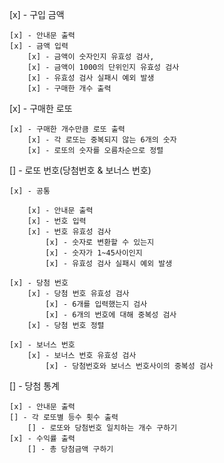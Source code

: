 [x] - 구입 금액
    
    [x] - 안내문 출력
    [x] - 금액 입력
        [x] - 금액이 숫자인지 유효성 검사,
        [x] - 금액이 1000의 단위인지 유효성 검사
        [x] - 유효성 검사 실패시 예외 발생
        [x] - 구매한 개수 출력

[x] - 구매한 로또 

    [x] - 구매한 개수만큼 로또 출력
        [x] - 각 로또는 중복되지 않는 6개의 숫자
        [x] - 로또의 숫자를 오름차순으로 정렬

[] - 로또 번호(당첨번호 & 보너스 번호)

    [x] - 공통

        [x] - 안내문 출력
        [x] - 번호 입력
        [x] - 번호 유효성 검사
            [x] - 숫자로 변환할 수 있는지
            [x] - 숫자가 1~45사이인지
            [x] - 유효성 검사 실패시 예외 발생

    [x] - 당첨 번호
        [x] - 당첨 번호 유효성 검사
            [x] - 6개를 입력했는지 검사
            [x] - 6개의 번호에 대해 중복성 검사
        [x] - 당첨 번호 정렬

    [x] - 보너스 번호
        [x] - 보너스 번호 유효성 검사
            [x] - 당첨번호와 보너스 번호사이의 중복성 검사
    

[] - 당첨 통계

    [x] - 안내문 출력
    [] - 각 로또별 등수 횟수 출력
        [] - 로또와 당첨번호 일치하는 개수 구하기
    [x] - 수익률 출력
        [] - 총 당첨금액 구하기
        
